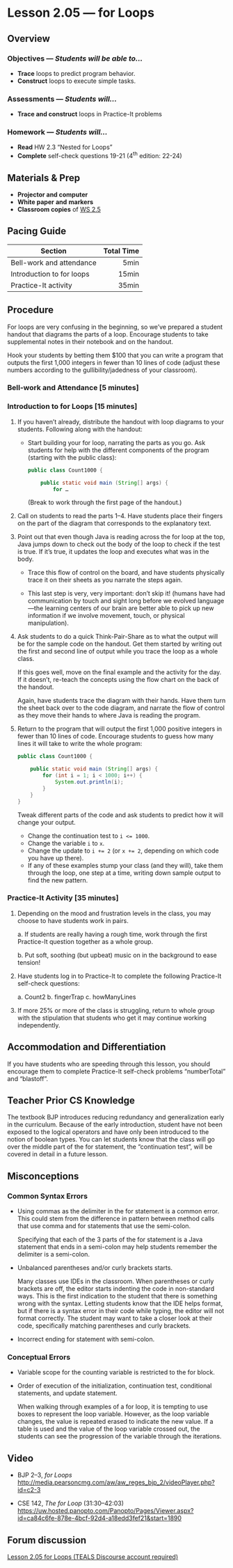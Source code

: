 Lesson 2.05 — for Loops
====================================================================================================

Overview
--------
### Objectives — _Students will be able to…_
- **Trace** loops to predict program behavior.
- **Construct** loops to execute simple tasks.

### Assessments — _Students will…_
- **Trace and construct** loops in Practice-It problems

### Homework — _Students will…_
- **Read** HW 2.3 “Nested for Loops”
- **Complete** self-check questions 19-21 (4<sup>th</sup> edition: 22-24)


Materials & Prep
----------------
- **Projector and computer**
- **White paper** **and** **markers**
- **Classroom copies** of [WS 2.5]


Pacing Guide
------------
| Section                   | Total Time |
|---------------------------|-----------:|
| Bell-work and attendance  |       5min |
| Introduction to for loops |      15min |
| Practice-It activity      |      35min |


Procedure
---------
For loops are very confusing in the beginning, so we’ve prepared a student handout that diagrams the
parts of a loop. Encourage students to take supplemental notes in their notebook and on the handout.

Hook your students by betting them $100 that you can write a program that outputs the first 1,000
integers in fewer than 10 lines of code (adjust these numbers according to the gullibility/jadedness
of your classroom).

### Bell-work and Attendance \[5 minutes\]

### Introduction to for Loops \[15 minutes\]

1. If you haven’t already, distribute the handout with loop diagrams to your students. Following
   along with the handout:

   - Start building your for loop, narrating the parts as you go. Ask students for help with the
     different components of the program (starting with the public class):

     ``` Java
     public class Count1000 {

         public static void main (String[] args) {
             for …
     ```

     (Break to work through the first page of the handout.)

2. Call on students to read the parts 1–4. Have students place their fingers on the part of the
   diagram that corresponds to the explanatory text.

3. Point out that even though Java is reading across the for loop at the top, Java jumps down to
   check out the body of the loop to check if the test is true. If it’s true, it updates the loop
   and executes what was in the body.

   - Trace this flow of control on the board, and have students physically trace it on their sheets
     as you narrate the steps again.

   - This last step is very, very important: don’t skip it! (humans have had communication by touch
     and sight long before we evolved language—the learning centers of our brain are better able to
     pick up new information if we involve movement, touch, or physical manipulation).

4. Ask students to do a quick Think-Pair-Share as to what the output will be for the sample code on
   the handout. Get them started by writing out the first and second line of output while you trace
   the loop as a whole class.

   If this goes well, move on the final example and the activity for the day. If it doesn’t,
   re-teach the concepts using the flow chart on the back of the handout.

   Again, have students trace the diagram with their hands. Have them turn the sheet back over to
   the code diagram, and narrate the flow of control as they move their hands to where Java is
   reading the program.

5. Return to the program that will output the first 1,000 positive integers in fewer than 10 lines
   of code. Encourage students to guess how many lines it will take to write the whole program:

   ``` Java
   public class Count1000 {

       public static void main (String[] args) {
           for (int i = 1; i < 1000; i++) {
               System.out.println(i);
           }
       }
   }
   ```

   Tweak different parts of the code and ask students to predict how it will change your output.

   - Change the continuation test to `i <= 1000`.
   - Change the variable `i` to `x`.
   - Change the update to `i += 2` (or `x += 2`, depending on which code you have up there).
   - If any of these examples stump your class (and they will), take them through the loop, one
     step at a time, writing down sample output to find the new pattern.

### Practice-It Activity \[35 minutes\]

1. Depending on the mood and frustration levels in the class, you may choose to have students work
   in pairs.

   a. If students are really having a rough time, work through the first Practice-It question
      together as a whole group.

   b. Put soft, soothing (but upbeat) music on in the background to ease tension!

2. Have students log in to Practice-It to complete the following Practice-It self-check questions:

   a. Count2
   b. fingerTrap
   c. howManyLines

3. If more 25% or more of the class is struggling, return to whole group with the stipulation that
   students who get it may continue working independently.


Accommodation and Differentiation
---------------------------------
If you have students who are speeding through this lesson, you should encourage them to complete
Practice-It self-check problems “numberTotal” and “blastoff”.


Teacher Prior CS Knowledge
--------------------------
The textbook BJP introduces reducing redundancy and generalization early in the curriculum. Because
of the early introduction, student have not been exposed to the logical operators and have only been
introduced to the notion of boolean types. You can let students know that the class will go over the
middle part of the for statement, the “continuation test”, will be covered in detail in a future
lesson.


Misconceptions
--------------
### Common Syntax Errors
- Using commas as the delimiter in the for statement is a common error. This could stem from the
  difference in pattern between method calls that use comma and for statements that use the
  semi-colon.

  Specifying that each of the 3 parts of the for statement is a Java statement that ends in a
  semi-colon may help students remember the delimiter is a semi-colon.

- Unbalanced parentheses and/or curly brackets starts.

  Many classes use IDEs in the classroom. When parentheses or curly brackets are off, the editor
  starts indenting the code in non-standard ways. This is the first indication to the student that
  there is something wrong with the syntax. Letting students know that the IDE helps format, but if
  there is a syntax error in their code while typing, the editor will not format correctly. The
  student may want to take a closer look at their code, specifically matching parentheses and curly
  brackets.

- Incorrect ending for statement with semi-colon.

### Conceptual Errors
- Variable scope for the counting variable is restricted to the for block.

- Order of execution of the initialization, continuation test, conditional statements, and update
  statement.

  When walking through examples of a for loop, it is tempting to use boxes to represent the loop
  variable. However, as the loop variable changes, the value is repeated erased to indicate the new
  value. If a table is used and the value of the loop variable crossed out, the students can see the
  progression of the variable through the iterations.


Video
-----
- BJP 2–3, _for Loops_<br>
  <http://media.pearsoncmg.com/aw/aw_reges_bjp_2/videoPlayer.php?id=c2-3>

- CSE 142, _The for Loop_ (31:30–42:03)<br>
  <https://uw.hosted.panopto.com/Panopto/Pages/Viewer.aspx?id=ca84c6fe-878e-4bcf-92d4-a18edd3fef21&start=1890>


Forum discussion
---------------------------
[Lesson 2.05 for Loops (TEALS Discourse account required)](http://tealsk12.trydiscourse.com/c/unit-2/2-05-for-loops)


[WS 2.5]:   https://raw.githubusercontent.com/TEALSK12/apcsa/master/curriculum/Unit2/WS%202.5.docx

